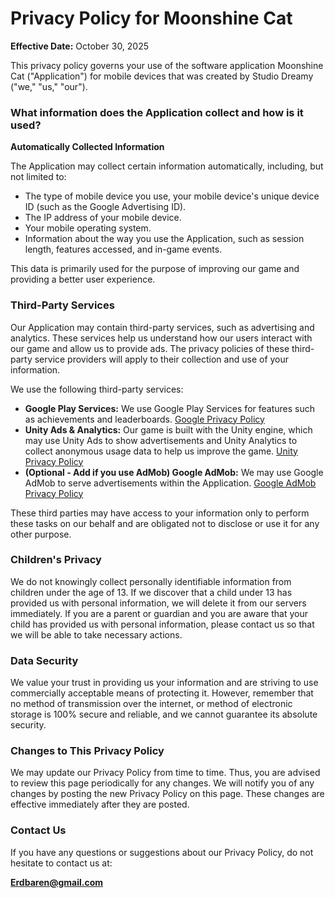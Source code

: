 # Privacy Policy for Moonshine Cat

**Effective Date:** October 30, 2025

This privacy policy governs your use of the software application Moonshine Cat ("Application") for mobile devices that was created by Studio Dreamy ("we," "us," "our").

### What information does the Application collect and how is it used?

**Automatically Collected Information**

The Application may collect certain information automatically, including, but not limited to:

*   The type of mobile device you use, your mobile device's unique device ID (such as the Google Advertising ID).
*   The IP address of your mobile device.
*   Your mobile operating system.
*   Information about the way you use the Application, such as session length, features accessed, and in-game events.

This data is primarily used for the purpose of improving our game and providing a better user experience.

### Third-Party Services

Our Application may contain third-party services, such as advertising and analytics. These services help us understand how our users interact with our game and allow us to provide ads. The privacy policies of these third-party service providers will apply to their collection and use of your information.

We use the following third-party services:

*   **Google Play Services:** We use Google Play Services for features such as achievements and leaderboards. [Google Privacy Policy](https://policies.google.com/privacy)
*   **Unity Ads & Analytics:** Our game is built with the Unity engine, which may use Unity Ads to show advertisements and Unity Analytics to collect anonymous usage data to help us improve the game. [Unity Privacy Policy](https://unity.com/legal/privacy-policy)
*   **(Optional - Add if you use AdMob) Google AdMob:** We may use Google AdMob to serve advertisements within the Application. [Google AdMob Privacy Policy](https://support.google.com/admob/answer/6128543)

These third parties may have access to your information only to perform these tasks on our behalf and are obligated not to disclose or use it for any other purpose.

### Children's Privacy

We do not knowingly collect personally identifiable information from children under the age of 13. If we discover that a child under 13 has provided us with personal information, we will delete it from our servers immediately. If you are a parent or guardian and you are aware that your child has provided us with personal information, please contact us so that we will be able to take necessary actions.

### Data Security

We value your trust in providing us your information and are striving to use commercially acceptable means of protecting it. However, remember that no method of transmission over the internet, or method of electronic storage is 100% secure and reliable, and we cannot guarantee its absolute security.

### Changes to This Privacy Policy

We may update our Privacy Policy from time to time. Thus, you are advised to review this page periodically for any changes. We will notify you of any changes by posting the new Privacy Policy on this page. These changes are effective immediately after they are posted.

### Contact Us

If you have any questions or suggestions about our Privacy Policy, do not hesitate to contact us at:


**Erdbaren@gmail.com**
